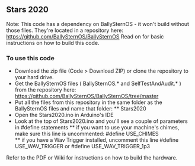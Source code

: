 ## Stars 2020

Note: This code has a dependency on BallySternOS - it won't build without those files. They're located in a repository here:
https://github.com/BallySternOS/BallySternOS
Read on for basic instructions on how to build this code.


### To use this code
* Download the zip file (Code > Download ZIP) or clone the repository to your hard drive.  
* Get the BallySternOS files ( BallySternOS.* and SelfTestAndAudit.* ) from the repository here:  https://github.com/BallySternOS/BallySternOS/tree/master
* Put all the files from this repository in the same folder as the BallySternOS files and name that folder:
** Stars2020  
* Open the Stars2020.ino in Arduino's IDE
* Look at the top of Stars2020.ino and you'll see a couple of parameters in #define statements
** if you want to use your machine's chimes, make sure this line is uncommented:  #define USE_CHIMES  
** if you have a Wav Trigger installed, uncomment this line #define USE_WAV_TRIGGER or #define USE_WAV_TRIGGER_1p3 

Refer to the PDF or Wiki for instructions on how to build the hardware.  
